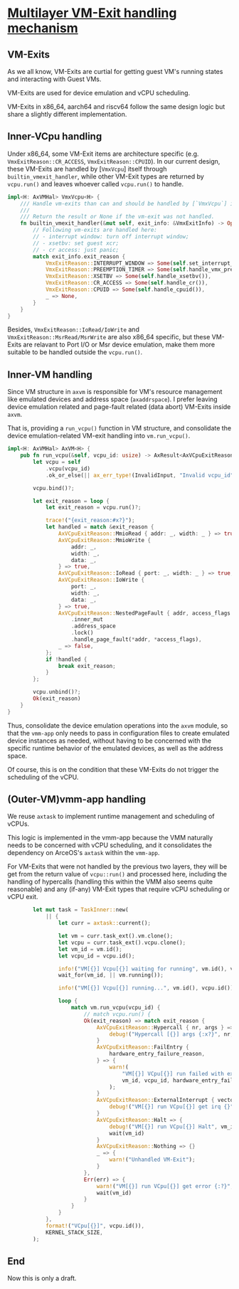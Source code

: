 # [Multilayer VM-Exit handling mechanism](https://github.com/orgs/arceos-hypervisor/discussions/19)

## VM-Exits

As we all know, VM-Exits are curtial for getting guest VM's running states and interacting with Guest VMs. 

VM-Exits are used for device emulation and vCPU scheduling.

VM-Exits in x86_64, aarch64 and riscv64 follow the same design logic but share a slightly different implementation.

## Inner-VCpu handling

Under x86_64, some VM-Exit items are architecture specific (e.g. `VmxExitReason::CR_ACCESS`, `VmxExitReason::CPUID`).
In our current design, these VM-Exits are handled by [`VmxVcpu`] itself through `builtin_vmexit_handler`, while other VM-Exit types are returned by `vcpu.run()` and leaves whoever called `vcpu.run()` to handle.

```Rust
impl<H: AxVMHal> VmxVcpu<H> {
    /// Handle vm-exits than can and should be handled by [`VmxVcpu`] itself.
    ///
    /// Return the result or None if the vm-exit was not handled.
    fn builtin_vmexit_handler(&mut self, exit_info: &VmxExitInfo) -> Option<AxResult> {
        // Following vm-exits are handled here:
        // - interrupt window: turn off interrupt window;
        // - xsetbv: set guest xcr;
        // - cr access: just panic;
        match exit_info.exit_reason {
            VmxExitReason::INTERRUPT_WINDOW => Some(self.set_interrupt_window(false)),
            VmxExitReason::PREEMPTION_TIMER => Some(self.handle_vmx_preemption_timer()),
            VmxExitReason::XSETBV => Some(self.handle_xsetbv()),
            VmxExitReason::CR_ACCESS => Some(self.handle_cr()),
            VmxExitReason::CPUID => Some(self.handle_cpuid()),
            _ => None,
        }
    }
}
```

Besides, `VmxExitReason::IoRead/IoWrite` and  `VmxExitReason::MsrRead/MsrWrite` are also x86_64 specific, but these VM-Exits are relavant to Port I/O or Msr device emulation, make them more suitable to be handled outside the `vcpu.run()`.

## Inner-VM handling

Since VM structure in `axvm` is responsible for VM's resource management like emulated devices and address space (`axaddrspace`). I prefer leaving device emulation related and page-fault related (data abort) VM-Exits inside `axvm`. 

That is, providing a `run_vcpu()` function in VM structure, and consolidate the device emulation-related VM-exit handling into `vm.run_vcpu()`. 

```Rust
impl<H: AxVMHal> AxVM<H> {
    pub fn run_vcpu(&self, vcpu_id: usize) -> AxResult<AxVCpuExitReason> {
        let vcpu = self
            .vcpu(vcpu_id)
            .ok_or_else(|| ax_err_type!(InvalidInput, "Invalid vcpu_id"))?;

        vcpu.bind()?;

        let exit_reason = loop {
            let exit_reason = vcpu.run()?;

            trace!("{exit_reason:#x?}");
            let handled = match &exit_reason {
                AxVCpuExitReason::MmioRead { addr: _, width: _ } => true,
                AxVCpuExitReason::MmioWrite {
                    addr: _,
                    width: _,
                    data: _,
                } => true,
                AxVCpuExitReason::IoRead { port: _, width: _ } => true,
                AxVCpuExitReason::IoWrite {
                    port: _,
                    width: _,
                    data: _,
                } => true,
                AxVCpuExitReason::NestedPageFault { addr, access_flags } => self
                    .inner_mut
                    .address_space
                    .lock()
                    .handle_page_fault(*addr, *access_flags),
                _ => false,
            };
            if !handled {
                break exit_reason;
            }
        };

        vcpu.unbind()?;
        Ok(exit_reason)
    }
}
```

Thus, consolidate the device emulation operations into the `axvm` module, so that the `vmm-app` only needs to pass in configuration files to create emulated device instances as needed, without having to be concerned with the specific runtime behavior of the emulated devices, as well as the address space.

Of course, this is on the condition that these VM-Exits do not trigger the scheduling of the vCPU.

## (Outer-VM)vmm-app handling

We reuse `axtask` to implement runtime management and scheduling of vCPUs. 

This logic is implemented in the vmm-app because the VMM naturally needs to be concerned with vCPU scheduling, and it consolidates the dependency on ArceOS's `axtask` within the `vmm-app`. 

For VM-Exits that were not handled by the previous two layers, they will be get from the return value of `vcpu::run()` and processed here, including the handling of hypercalls (handling this within the VMM also seems quite reasonable) and any (if-any) VM-Exit types that require vCPU scheduling or vCPU exit.

```Rust
        let mut task = TaskInner::new(
            || {
                let curr = axtask::current();

                let vm = curr.task_ext().vm.clone();
                let vcpu = curr.task_ext().vcpu.clone();
                let vm_id = vm.id();
                let vcpu_id = vcpu.id();

                info!("VM[{}] Vcpu[{}] waiting for running", vm.id(), vcpu.id());
                wait_for(vm_id, || vm.running());

                info!("VM[{}] Vcpu[{}] running...", vm.id(), vcpu.id());

                loop {
                    match vm.run_vcpu(vcpu_id) {
                        // match vcpu.run() {
                        Ok(exit_reason) => match exit_reason {
                            AxVCpuExitReason::Hypercall { nr, args } => {
                                debug!("Hypercall [{}] args {:x?}", nr, args);
                            }
                            AxVCpuExitReason::FailEntry {
                                hardware_entry_failure_reason,
                            } => {
                                warn!(
                                    "VM[{}] VCpu[{}] run failed with exit code {}",
                                    vm_id, vcpu_id, hardware_entry_failure_reason
                                );
                            }
                            AxVCpuExitReason::ExternalInterrupt { vector } => {
                                debug!("VM[{}] run VCpu[{}] get irq {}", vm_id, vcpu_id, vector);
                            }
                            AxVCpuExitReason::Halt => {
                                debug!("VM[{}] run VCpu[{}] Halt", vm_id, vcpu_id);
                                wait(vm_id)
                            }
                            AxVCpuExitReason::Nothing => {}
                            _ => {
                                warn!("Unhandled VM-Exit");
                            }
                        },
                        Err(err) => {
                            warn!("VM[{}] run VCpu[{}] get error {:?}", vm_id, vcpu_id, err);
                            wait(vm_id)
                        }
                    }
                }
            },
            format!("VCpu[{}]", vcpu.id()),
            KERNEL_STACK_SIZE,
        );
```

## End

Now this is only a draft.
